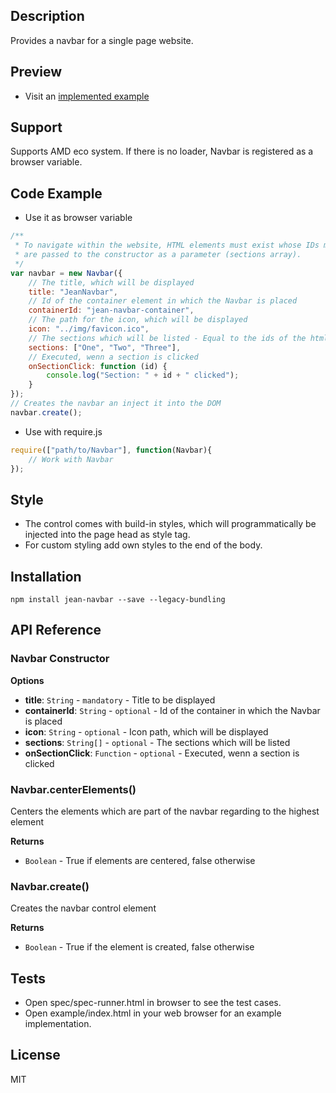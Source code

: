 ## Description

Provides a navbar for a single page website. 

## Preview

- Visit an [implemented example](https://je-an.github.io/jean-navbar/example/index.html)

## Support
Supports AMD eco system. If there is no loader, Navbar is registered as a browser variable.

## Code Example
- Use it as browser variable
```js
/**
 * To navigate within the website, HTML elements must exist whose IDs match the IDs that 
 * are passed to the constructor as a parameter (sections array).
 */
var navbar = new Navbar({
    // The title, which will be displayed 
    title: "JeanNavbar",
    // Id of the container element in which the Navbar is placed
    containerId: "jean-navbar-container",
    // The path for the icon, which will be displayed 
    icon: "../img/favicon.ico",
    // The sections which will be listed - Equal to the ids of the html elements
    sections: ["One", "Two", "Three"],
    // Executed, wenn a section is clicked
    onSectionClick: function (id) {
        console.log("Section: " + id + " clicked");
    }
});
// Creates the navbar an inject it into the DOM
navbar.create();
```
- Use with require.js
```js
require(["path/to/Navbar"], function(Navbar){
    // Work with Navbar
});
```

## Style
- The control comes with build-in styles, which will programmatically be injected into the page head as style tag. 
- For custom styling add own styles to the end of the body.

## Installation

`npm install jean-navbar --save --legacy-bundling`

## API Reference

### Navbar Constructor

**Options**
- **title**: `String` - `mandatory` - Title to be displayed
- **containerId**: `String` - `optional` - Id of the container in which the Navbar is placed
- **icon**: `String` - `optional` - Icon path, which will be displayed
- **sections**: `String[]` - `optional` - The sections which will be listed
- **onSectionClick**: `Function` - `optional` - Executed, wenn a section is clicked

### Navbar.centerElements() 

Centers the elements which are part of the navbar regarding to the highest element

**Returns**
- `Boolean` - True if elements are centered, false otherwise

### Navbar.create() 

Creates the navbar control element

**Returns**
- `Boolean` - True if the element is created, false otherwise


## Tests

- Open spec/spec-runner.html in browser to see the test cases.
- Open example/index.html in your web browser for an example implementation.

## License

MIT
